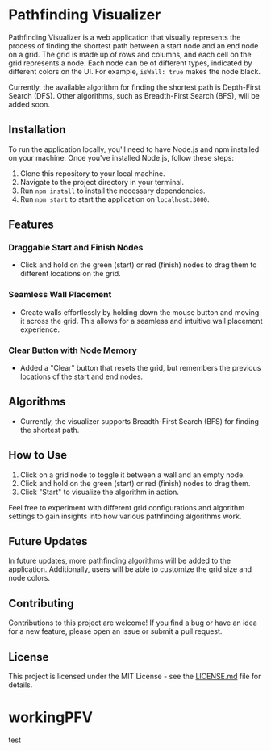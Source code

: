 # Pathfinding Visualizer

Pathfinding Visualizer is a web application that visually represents the process of finding the shortest path between a start node and an end node on a grid. The grid is made up of rows and columns, and each cell on the grid represents a node. Each node can be of different types, indicated by different colors on the UI. For example, `isWall: true` makes the node black.

Currently, the available algorithm for finding the shortest path is Depth-First Search (DFS). Other algorithms, such as Breadth-First Search (BFS), will be added soon.

## Installation
To run the application locally, you'll need to have Node.js and npm installed on your machine. Once you've installed Node.js, follow these steps:

1. Clone this repository to your local machine.
2. Navigate to the project directory in your terminal.
3. Run `npm install` to install the necessary dependencies.
4. Run `npm start` to start the application on `localhost:3000`.

## Features

### Draggable Start and Finish Nodes

- Click and hold on the green (start) or red (finish) nodes to drag them to different locations on the grid.

### Seamless Wall Placement

- Create walls effortlessly by holding down the mouse button and moving it across the grid. This allows for a seamless and intuitive wall placement experience.

### Clear Button with Node Memory

- Added a "Clear" button that resets the grid, but remembers the previous locations of the start and end nodes.

## Algorithms

- Currently, the visualizer supports Breadth-First Search (BFS) for finding the shortest path.

## How to Use

1. Click on a grid node to toggle it between a wall and an empty node.
2. Click and hold on the green (start) or red (finish) nodes to drag them.
3. Click "Start" to visualize the algorithm in action.

Feel free to experiment with different grid configurations and algorithm settings to gain insights into how various pathfinding algorithms work.

## Future Updates

In future updates, more pathfinding algorithms will be added to the application. Additionally, users will be able to customize the grid size and node colors.

## Contributing

Contributions to this project are welcome! If you find a bug or have an idea for a new feature, please open an issue or submit a pull request.

## License

This project is licensed under the MIT License - see the [LICENSE.md](LICENSE.md) file for details.

# workingPFV

test